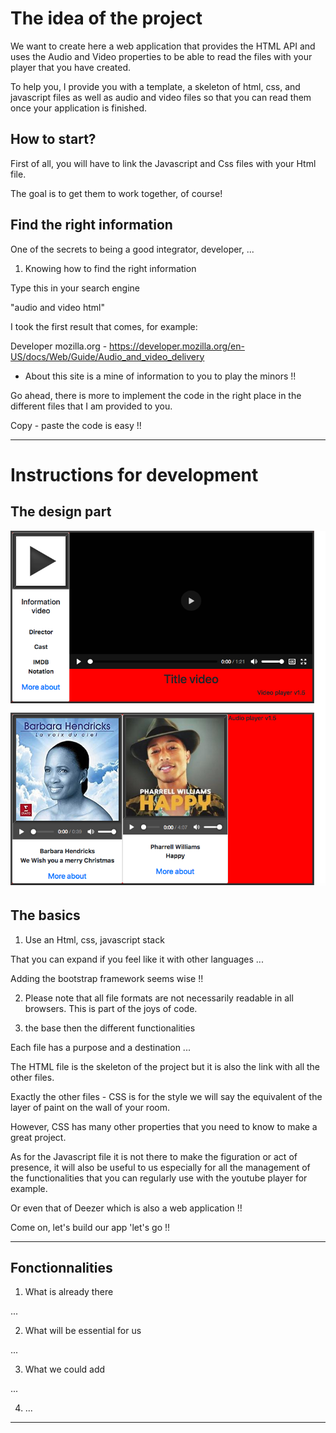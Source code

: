 # The idea of ​​the project

We want to create here a web application that provides the HTML API and uses the Audio and Video properties to be able to read the files with your player that you have created.

To help you, I provide you with a template, a skeleton of html, css, and javascript files as well as audio and video files so that you can read them once your application is finished.

## How to start?

First of all, you will have to link the Javascript and Css files with your Html file.

The goal is to get them to work together, of course!

## Find the right information

One of the secrets to being a good integrator, developer, ...

1. Knowing how to find the right information

Type this in your search engine

"audio and video html"

I took the first result that comes, for example:

Developer mozilla.org - https://developer.mozilla.org/en-US/docs/Web/Guide/Audio_and_video_delivery

* About this site is a mine of information to you to play the minors !!

Go ahead, there is more to implement the code in the right place in the different files that I am provided to you.

Copy - paste the code is easy !!

----------------------------

# Instructions for development


## The design part

![Visual of the multimedia project](https://github.com/PascalR2014/Multimedia/blob/Multimedia-v1/Multimedia-v1/projet-multimedia2.png "Sample image for the project")

## The basics

1. Use an Html, css, javascript stack

That you can expand if you feel like it with other languages ​​...

Adding the bootstrap framework seems wise !!

2. Please note that all file formats are not necessarily readable in all browsers. This is part of the joys of code.

3. the base then the different functionalities

Each file has a purpose and a destination ...

The HTML file is the skeleton of the project but it is also the link with all the other files.

Exactly the other files - CSS is for the style we will say the equivalent of the layer of paint on the wall of your room.

However, CSS has many other properties that you need to know to make a great project.

As for the Javascript file it is not there to make the figuration or act of presence, it will also be useful to us especially for all the management of the functionalities that you can regularly use with the youtube player for example.

Or even that of Deezer which is also a web application !!

Come on, let's build our app 'let's go !!

----------------------------

## Fonctionnalities

1. What is already there

...

2. What will be essential for us

...

3. What we could add

...

4. ...

----------------------------











